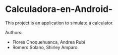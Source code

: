 # Calculadora-en-Android-
This project is an application to simulate a calculator.

Authors:
- Flores Choquehuanca, Andrea Rubi
- Romero Solano, Shirley Amparo
